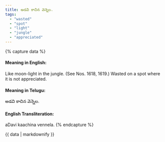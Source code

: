 ```yaml
---
title: అడవి కాచిన వెన్నెల.
tags:
  - "wasted"
  - "spot"
  - "light"
  - "jungle"
  - "appreciated"
---
```


{% capture data %}
#### Meaning in English:
Like moon-light in the jungle.
(See Nos. 1618, 1619.)
Wasted on a spot where it is not appreciated.

#### Meaning in Telugu:
అడవి కాచిన వెన్నెల.

#### English Transliteration:
aDavi kaachina vennela.
{% endcapture %}

{{ data | markdownify }}

